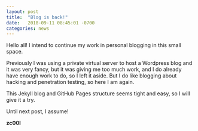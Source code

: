 ```yaml
---
layout: post
title:  "Blog is back!"
date:   2018-09-11 08:45:01 -0700
categories: news
---
```


Hello all! I intend to continue my work in personal blogging in this small space. 

Previously I was using a private virtual server to host a Wordpress blog and it was very fancy, but it was giving me too much work, and I do already have enough work to do, so I left it aside. But I do like blogging about hacking and penetration testing, so here I am again. 

This Jekyll blog and GitHub Pages structure seems tight and easy, so I will give it a try.

Until next post, I assume!

__zc00l__
